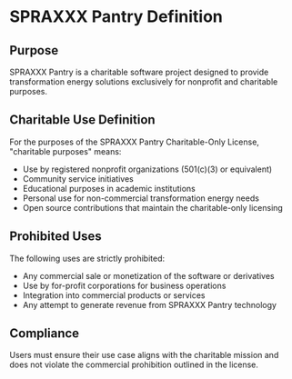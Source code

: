 # SPRAXXX Pantry Definition

## Purpose
SPRAXXX Pantry is a charitable software project designed to provide transformation energy solutions exclusively for nonprofit and charitable purposes.

## Charitable Use Definition
For the purposes of the SPRAXXX Pantry Charitable-Only License, "charitable purposes" means:

- Use by registered nonprofit organizations (501(c)(3) or equivalent)
- Community service initiatives
- Educational purposes in academic institutions
- Personal use for non-commercial transformation energy needs
- Open source contributions that maintain the charitable-only licensing

## Prohibited Uses
The following uses are strictly prohibited:

- Any commercial sale or monetization of the software or derivatives
- Use by for-profit corporations for business operations
- Integration into commercial products or services
- Any attempt to generate revenue from SPRAXXX Pantry technology

## Compliance
Users must ensure their use case aligns with the charitable mission and does not violate the commercial prohibition outlined in the license.